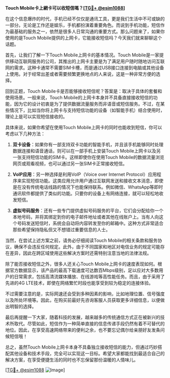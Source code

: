 **Touch Mobile卡上網卡可以收短信嗎？[[TG💪+ @esim1088](https://t.me/s/esim1088)]**

在这个信息爆炸的时代，手机已经不仅仅是通讯工具，更是我们生活中不可或缺的一部分。无论是工作还是娱乐，手机都扮演着重要角色。而说到手机功能，短信作为最基础的服务之一，依然是很多人日常沟通的重要方式。那么问题来了，如果你使用的是Touch Mobile提供的上网卡，它能接收短信吗？今天我们就来聊聊这个话题。

首先，让我们了解一下Touch Mobile上网卡的基本情况。Touch Mobile是一家提供移动互联网服务的公司，其推出的上网卡主要是为了满足用户随时随地访问互联网的需求。这种卡通常不需要SIM卡槽，而是通过USB接口连接到电脑或其他设备上使用。对于经常出差或者需要频繁更换地点的人来说，这是一种非常方便的选择。

回到正题，Touch Mobile卡是否能够接收短信呢？答案是：取决于具体的套餐和使用场景。一般来说，Touch Mobile的上网卡本身并不具备直接接收短信的功能，因为它的设计初衷是为了提供数据流量服务而非语音或短信服务。不过，在某些情况下，比如当你将上网卡与支持短信功能的设备（如智能手机）结合使用时，理论上是可以实现短信接收的。

具体来说，如果你希望在使用Touch Mobile上网卡的同时也能收到短信，你可以考虑以下几种方法：

1. **双卡设备**：如果你有一部支持双卡功能的智能手机，并且该手机能够同时处理数据连接和语音通话，则可以在一部手机上安装Touch Mobile上网卡以及另一张支持短信功能的SIM卡。这样即使你在使用Touch Mobile的数据流量浏览网页或观看视频，也可以通过另一张SIM卡正常接收短信。

2. **VoIP应用**：另一种选择是利用VoIP（Voice over Internet Protocol）应用程序来实现短信功能。这类应用允许用户通过互联网发送和接收文本消息，即使是在没有传统电话线路的情况下也能保持联系。例如微信、WhatsApp等即时通讯软件都提供了类似的功能。只要你的设备上有网络连接，就可以轻松地收发短信。

3. **虚拟号码服务**：还有一些专门提供虚拟号码服务的平台，它们会分配给你一个本地号码，并将其绑定到你的电子邮件地址或者其他在线账户上。当有人向这个号码发送短信时，系统会自动将内容转发至你的邮箱中。这种方式非常适合那些希望保持隐私但又不想错过重要信息的人士。

当然，在尝试上述方案之前，请务必仔细阅读Touch Mobile的相关条款和服务协议，确保不会违反任何规定。此外，由于不同国家和地区对电信业务的规定可能存在差异，因此在跨区域使用这些解决方案时还需特别注意当地的法律法规。

除了能否接收短信之外，很多人还关心Touch Mobile上网卡的速度表现如何。根据官方数据显示，该产品的最高下载速度可达数百Mbps级别，足以应对大多数用户的日常需求，包括高清流媒体播放、在线游戏等高性能任务。而且，由于采用了先进的4G LTE技术，即使在网络繁忙时段也能享受到较为稳定的连接体验。

不过需要注意的是，实际网速还会受到多种因素的影响，比如地理位置、信号强度以及所处环境等。因此，在购买前最好先咨询客服人员获取更多详细信息，以便做出明智的选择。

最后再提醒一下大家，随着科技的发展，越来越多的传统通信方式正在被新兴的技术所取代。尽管如此，短信作为一种简单直接的信息传递手段仍然有着不可替代的地位。因此，在享受高速网络带来的便利之余，也不要忘记偶尔给亲朋好友发条问候短信哦！

总之，虽然Touch Mobile上网卡本身不具备独立接收短信的能力，但通过巧妙搭配其他设备和技术手段，完全可以实现这一目标。希望大家都能找到最适合自己的解决方案，在享受便捷生活的同时也不忘保留那份温暖的人情味儿。

[[TG💪+ @esim1088](https://t.me/s/esim1088) ![Image](https://i.postimg.cc/4NQfJmqS/Snipaste-2025-05-13-00-14-12.png)]